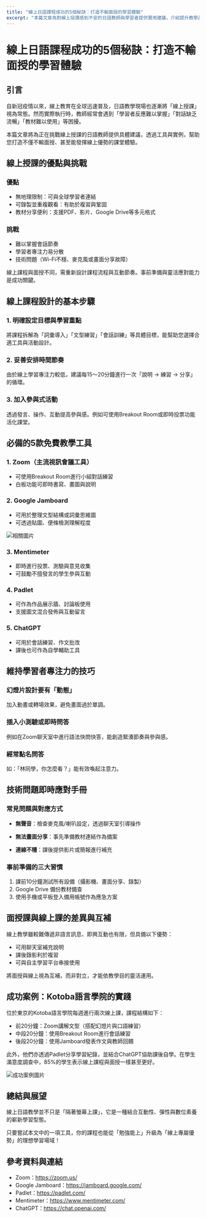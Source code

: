 ```yaml
---
title: "線上日語課程成功的5個秘訣：打造不輸面授的學習體驗"
excerpt: "本篇文章為對線上授課感到不安的日語教師與學習者提供實用建議，介紹提升教學品質的5個要點與推薦工具，並從課堂設計到技術問題應對，全面解析線上授課的實踐方法。"
---
```

<!-- s1 -->
# 線上日語課程成功的5個秘訣：打造不輸面授的學習體驗

<!-- s2 -->
## 引言

<!-- s3 -->
自新冠疫情以來，線上教育在全球迅速普及，日語教學現場也逐漸將「線上授課」視為常態。然而實際執行時，教師經常會遇到「學習者反應難以掌握」「對話缺乏流暢」「教材難以使用」等困擾。

<!-- s4 -->
本篇文章將為正在挑戰線上授課的日語教師提供具體建議，透過工具與實例，幫助您打造不僅不輸面授、甚至能發揮線上優勢的課堂體驗。

<!-- s5 -->
## 線上授課的優點與挑戰

<!-- s6 -->
### 優點
- 無地理限制：可與全球學習者連結  
- 可錄製並重複觀看：有助於複習與鞏固  
- 教材分享便利：支援PDF、影片、Google Drive等多元格式  

<!-- s7 -->
### 挑戰
- 難以掌握會話節奏  
- 學習者專注力易分散  
- 技術問題（Wi-Fi不穩、麥克風或畫面分享故障）

<!-- s8 -->
線上課程與面授不同，需重新設計課程流程與互動節奏。事前準備與靈活應對能力是成功關鍵。

<!-- s9 -->
## 線上課程設計的基本步驟

<!-- s10 -->
### 1. 明確設定目標與學習重點  
<!-- s11 -->
將課程拆解為「詞彙導入」「文型練習」「會話訓練」等具體目標，能幫助您選擇合適工具與活動設計。

<!-- s12 -->
### 2. 妥善安排時間節奏  
<!-- s13 -->
由於線上學習專注力較低，建議每15～20分鐘進行一次「說明 → 練習 → 分享」的循環。

<!-- s14 -->
### 3. 加入參與式活動  
<!-- s15 -->
透過發言、操作、互動提高參與感。例如可使用Breakout Room或即時投票功能活化課堂。

<!-- s16 -->
## 必備的5款免費教學工具

<!-- s17 -->
### 1. Zoom（主流視訊會議工具）  
- 可使用Breakout Room進行小組對話練習  
- 白板功能可即時書寫、畫圖與說明  

<!-- s18 -->
### 2. Google Jamboard  
- 可用於整理文型結構或詞彙思維圖  
- 可透過貼圖、便條檢測理解程度  

<!-- s19 -->
![相關圖片](/images/blog/005-online-japanese-class-tips/jamboard-example.jpg)

<!-- s20 -->
### 3. Mentimeter  
- 即時進行投票、測驗與意見收集  
- 可鼓勵不擅發言的學生參與互動  

<!-- s21 -->
### 4. Padlet  
- 可作為作品展示牆、討論板使用  
- 支援圖文混合發佈與互動留言  

<!-- s22 -->
### 5. ChatGPT  
- 可用於會話練習、作文批改  
- 課後也可作為自學輔助工具

<!-- s23 -->
## 維持學習者專注力的技巧

<!-- s24 -->
### 幻燈片設計要有「動態」  
<!-- s25 -->
加入動畫或轉場效果，避免畫面過於單調。

<!-- s26 -->
### 插入小測驗或即時問答  
<!-- s27 -->
例如在Zoom聊天室中進行語法快問快答，能創造緊湊節奏與參與感。

<!-- s28 -->
### 經常點名問答  
<!-- s29 -->
如：「林同學，你怎麼看？」能有效喚起注意力。

<!-- s30 -->
## 技術問題即時應對手冊

<!-- s31 -->
### 常見問題與對應方式  
<!-- s32 -->
- **無聲音**：檢查麥克風/喇叭設定，透過聊天室引導操作  
<!-- s33 -->
- **無法畫面分享**：事先準備教材連結作為備案  
<!-- s34 -->
- **連線不穩**：課後提供影片或簡報進行補充

<!-- s35 -->
### 事前準備的三大習慣  
<!-- s36 -->
1. 課前10分鐘測試所有設備（攝影機、畫面分享、錄製）  
2. Google Drive 備份教材備查  
3. 使用手機或平板登入備用帳號作為應急方案

<!-- s37 -->
## 面授課與線上課的差異與互補

<!-- s38 -->
線上教學雖較難傳遞非語言訊息、即興互動也有限，但具備以下優勢：
- 可用聊天室補充說明  
- 課後錄影利於複習  
- 可與自主學習平台串接使用  

<!-- s39 -->
將面授與線上視為互補，而非對立，才能依教學目的靈活運用。

<!-- s40 -->
## 成功案例：Kotoba語言學院的實踐

<!-- s41 -->
位於東京的Kotoba語言學院每週進行兩次線上課，課程結構如下：
- 前20分鐘：Zoom講解文型（搭配幻燈片與口語練習）  
- 中段20分鐘：使用Breakout Room進行會話練習  
- 後段20分鐘：使用Jamboard發表作文與教師回饋  

<!-- s42 -->
此外，他們亦透過Padlet分享學習紀錄，並結合ChatGPT協助課後自學。在學生滿意度調查中，85%的學生表示線上課程與面授一樣甚至更好。

<!-- s43 -->
![成功案例圖片](/images/blog/005-online-japanese-class-tips/success-kotoba.jpg)

<!-- s44 -->
## 總結與展望

<!-- s45 -->
線上日語教學並不只是「隔著螢幕上課」，它是一種結合互動性、彈性與數位素養的嶄新學習型態。

<!-- s46 -->
只要嘗試本文中的一項工具，你的課程也能從「勉強能上」升級為「線上專屬優勢」的理想學習場域！

<!-- s47 -->
## 參考資料與連結
- Zoom：https://zoom.us/  
- Google Jamboard：https://jamboard.google.com/  
- Padlet：https://padlet.com/  
- Mentimeter：https://www.mentimeter.com/  
- ChatGPT：https://chat.openai.com/
